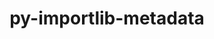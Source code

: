 ---
title: "py-importlib-metadata"
layout: cache
categories: [package, develop]
meta: {"compilers": ["gcc@=10.2.1", "gcc@=11.4.0", "oneapi@=2024.2.1"], "num_specs": 13, "num_specs_by_stack": {"developer-tools-manylinux2014": 2, "e4s-neoverse_v1": 6, "e4s-oneapi": 5, "root": 13}, "oss": ["centos7", "ubuntu22.04"], "platforms": ["linux"], "stacks": ["developer-tools-manylinux2014", "e4s-neoverse_v1", "e4s-oneapi", "root"], "targets": ["neoverse_v1", "x86_64_v3"], "versions": ["7.0.1"]}
spec_details: [{"compiler": "gcc@=11.4.0", "hash": "2hidk2o2tgp3uudqhczonnzafiprfiib", "os": "ubuntu22.04", "platform": "linux", "size": "-", "stacks": ["e4s-neoverse_v1", "root"], "target": "neoverse_v1", "variants": ["build_system=python_pip"], "versions": ["7.0.1"]}, {"compiler": "oneapi@=2024.2.1", "hash": "4v53iyp6p2uolvhjdke4zh6ttm6ayqxc", "os": "ubuntu22.04", "platform": "linux", "size": "-", "stacks": ["e4s-oneapi", "root"], "target": "x86_64_v3", "variants": ["build_system=python_pip"], "versions": ["7.0.1"]}, {"compiler": "gcc@=11.4.0", "hash": "5v4vryon7tmjaobrammg4pnqsoe5wc2w", "os": "ubuntu22.04", "platform": "linux", "size": "-", "stacks": ["e4s-neoverse_v1", "root"], "target": "neoverse_v1", "variants": ["build_system=python_pip"], "versions": ["7.0.1"]}, {"compiler": "gcc@=10.2.1", "hash": "b5zshat3gm6d2hgtwp4mvywkwz4k4jx7", "os": "centos7", "platform": "linux", "size": "-", "stacks": ["developer-tools-manylinux2014", "root"], "target": "x86_64_v3", "variants": ["build_system=python_pip"], "versions": ["7.0.1"]}, {"compiler": "oneapi@=2024.2.1", "hash": "gof3qrpiaigjcvsqbwivtyrmbbzdnpvd", "os": "ubuntu22.04", "platform": "linux", "size": "-", "stacks": ["e4s-oneapi", "root"], "target": "x86_64_v3", "variants": ["build_system=python_pip"], "versions": ["7.0.1"]}, {"compiler": "gcc@=11.4.0", "hash": "h66oxvbwvexmfy54adnk6tu3no542kbn", "os": "ubuntu22.04", "platform": "linux", "size": "-", "stacks": ["e4s-neoverse_v1", "root"], "target": "neoverse_v1", "variants": ["build_system=python_pip"], "versions": ["7.0.1"]}, {"compiler": "gcc@=10.2.1", "hash": "i5y6tcy7bj6m3syl62bvnpxjgr4yblkd", "os": "centos7", "platform": "linux", "size": "-", "stacks": ["developer-tools-manylinux2014", "root"], "target": "x86_64_v3", "variants": ["build_system=python_pip"], "versions": ["7.0.1"]}, {"compiler": "oneapi@=2024.2.1", "hash": "leq4kng4qjf5ahy4dffzmb3oerkubxii", "os": "ubuntu22.04", "platform": "linux", "size": "-", "stacks": ["e4s-oneapi", "root"], "target": "x86_64_v3", "variants": ["build_system=python_pip"], "versions": ["7.0.1"]}, {"compiler": "gcc@=11.4.0", "hash": "lmgni47tilygxoh6xpepyszdqpjeoxzv", "os": "ubuntu22.04", "platform": "linux", "size": "-", "stacks": ["e4s-neoverse_v1", "root"], "target": "neoverse_v1", "variants": ["build_system=python_pip"], "versions": ["7.0.1"]}, {"compiler": "gcc@=11.4.0", "hash": "s2khcvtngfcnadujkr5tyc2yuxwzf2vo", "os": "ubuntu22.04", "platform": "linux", "size": "-", "stacks": ["e4s-neoverse_v1", "root"], "target": "neoverse_v1", "variants": ["build_system=python_pip"], "versions": ["7.0.1"]}, {"compiler": "gcc@=11.4.0", "hash": "tn4qz5ceqa6aoaloco6eyrb23bbrzh75", "os": "ubuntu22.04", "platform": "linux", "size": "-", "stacks": ["e4s-neoverse_v1", "root"], "target": "neoverse_v1", "variants": ["build_system=python_pip"], "versions": ["7.0.1"]}, {"compiler": "oneapi@=2024.2.1", "hash": "wszcjuyabisbdtavrcxzsg7rrgngjrm6", "os": "ubuntu22.04", "platform": "linux", "size": "-", "stacks": ["e4s-oneapi", "root"], "target": "x86_64_v3", "variants": ["build_system=python_pip"], "versions": ["7.0.1"]}, {"compiler": "oneapi@=2024.2.1", "hash": "y77fnjmoie32xmeuniqyjjl7ioizkycw", "os": "ubuntu22.04", "platform": "linux", "size": "-", "stacks": ["e4s-oneapi", "root"], "target": "x86_64_v3", "variants": ["build_system=python_pip"], "versions": ["7.0.1"]}]
---